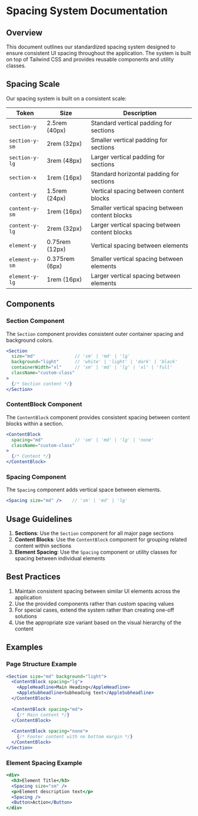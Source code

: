 # Spacing System Documentation

## Overview

This document outlines our standardized spacing system designed to ensure consistent UI spacing throughout the application. The system is built on top of Tailwind CSS and provides reusable components and utility classes.

## Spacing Scale

Our spacing system is built on a consistent scale:

| Token | Size | Description |
|-------|------|-------------|
| `section-y` | 2.5rem (40px) | Standard vertical padding for sections |
| `section-y-sm` | 2rem (32px) | Smaller vertical padding for sections |
| `section-y-lg` | 3rem (48px) | Larger vertical padding for sections |
| `section-x` | 1rem (16px) | Standard horizontal padding for sections |
| `content-y` | 1.5rem (24px) | Vertical spacing between content blocks |
| `content-y-sm` | 1rem (16px) | Smaller vertical spacing between content blocks |
| `content-y-lg` | 2rem (32px) | Larger vertical spacing between content blocks |
| `element-y` | 0.75rem (12px) | Vertical spacing between elements |
| `element-y-sm` | 0.375rem (6px) | Smaller vertical spacing between elements |
| `element-y-lg` | 1rem (16px) | Larger vertical spacing between elements |

## Components

### Section Component

The `Section` component provides consistent outer container spacing and background colors.

```jsx
<Section 
  size="md"               // 'sm' | 'md' | 'lg'
  background="light"      // 'white' | 'light' | 'dark' | 'black'
  containerWidth="xl"     // 'sm' | 'md' | 'lg' | 'xl' | 'full'
  className="custom-class"
>
  {/* Section content */}
</Section>
```

### ContentBlock Component

The `ContentBlock` component provides consistent spacing between content blocks within a section.

```jsx
<ContentBlock 
  spacing="md"            // 'sm' | 'md' | 'lg' | 'none'
  className="custom-class"
>
  {/* Content */}
</ContentBlock>
```

### Spacing Component

The `Spacing` component adds vertical space between elements.

```jsx
<Spacing size="md" />    // 'sm' | 'md' | 'lg'
```

## Usage Guidelines

1. **Sections**: Use the `Section` component for all major page sections
2. **Content Blocks**: Use the `ContentBlock` component for grouping related content within sections
3. **Element Spacing**: Use the `Spacing` component or utility classes for spacing between individual elements

## Best Practices

1. Maintain consistent spacing between similar UI elements across the application
2. Use the provided components rather than custom spacing values
3. For special cases, extend the system rather than creating one-off solutions
4. Use the appropriate size variant based on the visual hierarchy of the content

## Examples

### Page Structure Example

```jsx
<Section size="md" background="light">
  <ContentBlock spacing="lg">
    <AppleHeadline>Main Heading</AppleHeadline>
    <AppleSubheadline>Subheading text</AppleSubheadline>
  </ContentBlock>
  
  <ContentBlock spacing="md">
    {/* Main content */}
  </ContentBlock>
  
  <ContentBlock spacing="none">
    {/* Footer content with no bottom margin */}
  </ContentBlock>
</Section>
```

### Element Spacing Example

```jsx
<div>
  <h3>Element Title</h3>
  <Spacing size="sm" />
  <p>Element description text</p>
  <Spacing />
  <Button>Action</Button>
</div>
``` 